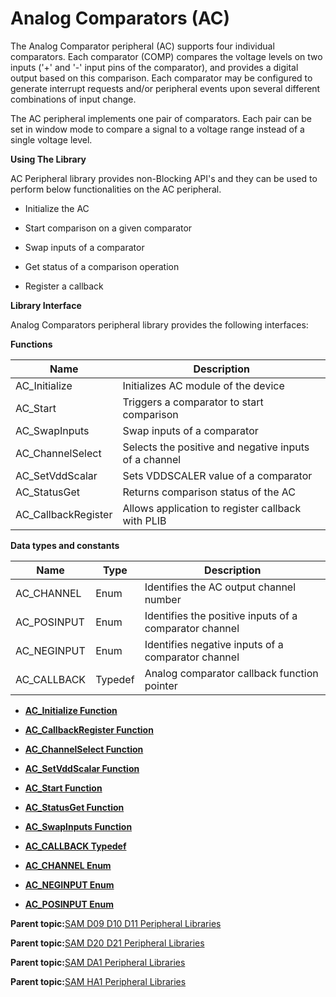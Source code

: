 # Analog Comparators \(AC\)

The Analog Comparator peripheral \(AC\) supports four individual comparators. Each comparator \(COMP\) compares the voltage levels on two inputs \('+' and '-' input pins of the comparator\), and provides a digital output based on this comparison. Each comparator may be configured to generate interrupt requests and/or peripheral events upon several different combinations of input change.

The AC peripheral implements one pair of comparators. Each pair can be set in window mode to compare a signal to a voltage range instead of a single voltage level.

**Using The Library**

AC Peripheral library provides non-Blocking API's and they can be used to perform below functionalities on the AC peripheral.

-   Initialize the AC

-   Start comparison on a given comparator

-   Swap inputs of a comparator

-   Get status of a comparison operation

-   Register a callback


**Library Interface**

Analog Comparators peripheral library provides the following interfaces:

**Functions**

|Name|Description|
|----|-----------|
|AC\_Initialize|Initializes AC module of the device|
|AC\_Start|Triggers a comparator to start comparison|
|AC\_SwapInputs|Swap inputs of a comparator|
|AC\_ChannelSelect|Selects the positive and negative inputs of a channel|
|AC\_SetVddScalar|Sets VDDSCALER value of a comparator|
|AC\_StatusGet|Returns comparison status of the AC|
|AC\_CallbackRegister|Allows application to register callback with PLIB|

**Data types and constants**

|Name|Type|Description|
|----|----|-----------|
|AC\_CHANNEL|Enum|Identifies the AC output channel number|
|AC\_POSINPUT|Enum|Identifies the positive inputs of a comparator channel|
|AC\_NEGINPUT|Enum|Identifies negative inputs of a comparator channel|
|AC\_CALLBACK|Typedef|Analog comparator callback function pointer|

-   **[AC\_Initialize Function](GUID-D6F9F8D1-05FB-4153-B106-38CCB69389AC.md)**  

-   **[AC\_CallbackRegister Function](GUID-C928D52A-1011-47A1-8642-BA7E27CA6E59.md)**  

-   **[AC\_ChannelSelect Function](GUID-B3EF5584-FA5A-4FC4-945D-25EDA672F9CA.md)**  

-   **[AC\_SetVddScalar Function](GUID-0C0BFD1E-3861-4639-B49E-1D62ADDDB27C.md)**  

-   **[AC\_Start Function](GUID-6348432D-F98E-4259-B0D5-5C4C4D2372DB.md)**  

-   **[AC\_StatusGet Function](GUID-84FA3618-3F33-4646-A2CF-41F39DD6A1A3.md)**  

-   **[AC\_SwapInputs Function](GUID-F6B06D4B-8ADF-4FB6-949E-AD3FF9E3CC39.md)**  

-   **[AC\_CALLBACK Typedef](GUID-749DFBE6-440F-4F74-84D9-5AA323911289.md)**  

-   **[AC\_CHANNEL Enum](GUID-A2C55EA8-1477-4C62-BF71-A2A68CCF192C.md)**  

-   **[AC\_NEGINPUT Enum](GUID-7567F900-A08F-4443-B1C4-AD59951F226E.md)**  

-   **[AC\_POSINPUT Enum](GUID-04263665-05FA-416F-9B5E-01E57A6A1440.md)**  


**Parent topic:**[SAM D09 D10 D11 Peripheral Libraries](GUID-F4788319-C5F3-4EB3-8CC7-05770A2EBD32.md)

**Parent topic:**[SAM D20 D21 Peripheral Libraries](GUID-86A69A90-EDAB-465F-A03A-57CD8BF54AE8.md)

**Parent topic:**[SAM DA1 Peripheral Libraries](GUID-0CDE5F35-9BE3-4484-8299-98161C496C00.md)

**Parent topic:**[SAM HA1 Peripheral Libraries](GUID-7E583BB3-CBFA-4862-8ED5-40D747167457.md)

